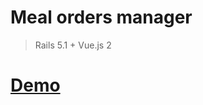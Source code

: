 # Meal orders manager
> Rails 5.1 + Vue.js 2

[Demo](https://obscure-scrubland-17146.herokuapp.com/)
====================================================================================================
